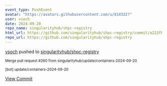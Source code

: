 ```yaml
---
event_type: PushEvent
avatar: "https://avatars.githubusercontent.com/u/814322?"
user: vsoch
date: 2024-09-20
repo_name: singularityhub/shpc-registry
html_url: https://github.com/singularityhub/shpc-registry/commit/a223fbd7010cde7cee0d41a79ba9d2d15a363a05
repo_url: https://github.com/singularityhub/shpc-registry
---
```


<a href='https://github.com/vsoch' target='_blank'>vsoch</a> pushed to <a href='https://github.com/singularityhub/shpc-registry' target='_blank'>singularityhub/shpc-registry</a>

<small>Merge pull request #260 from singularityhub/update/containers-2024-09-20

[bot] update/containers-2024-09-20</small>

<a href='https://github.com/singularityhub/shpc-registry/commit/a223fbd7010cde7cee0d41a79ba9d2d15a363a05' target='_blank'>View Commit</a>